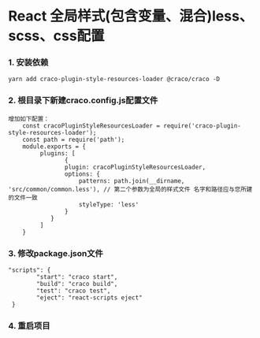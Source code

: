 # React 全局样式(包含变量、混合)less、scss、css配置

### 1. 安装依赖

```
yarn add craco-plugin-style-resources-loader @craco/craco -D
```

### 2. 根目录下新建craco.config.js配置文件

```
增加如下配置：
	const cracoPluginStyleResourcesLoader = require('craco-plugin-style-resources-loader');
	const path = require('path');
	module.exports = {
		 plugins: [
                {
                plugin: cracoPluginStyleResourcesLoader,
                options: {
                    patterns: path.join(__dirname, 'src/common/common.less'), // 第二个参数为全局的样式文件 名字和路径应与您所建的文件一致
                    styleType: 'less'
                }
        	}
		 ]
	}
```

### 3. 修改package.json文件

```
"scripts": {
        "start": "craco start",
        "build": "craco build",
        "test": "craco test",
        "eject": "react-scripts eject"
 }
```

### 4. 重启项目

